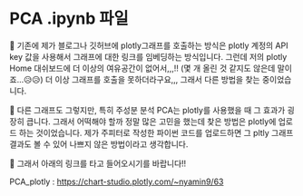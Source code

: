 # PCA .ipynb 파일  

📌 기존에 제가 블로그나 깃허브에 plotly그래프를 호출하는 방식은 plotly 계정의 API key 값을 사용해서 그래프에 대한 링크를 임베딩하는 방식입니다. 그런데 저의 plotly Home 대쉬보드에 더 이상의 여유공간이 없어서,,,!! (몇 개 올린 것 같지도 않은데 말이죠...😥😥) 더 이상 그래프를 호출을 못하더라구요,,, 그래서 다른 방법을 찾는 중이었습니다.<br>  

📌 다른 그래프도 그렇지만, 특히 주성분 분석 PCA는 plotly를 사용했을 때 그 효과가 굉장히 큽니다. 그래서 어떡해야 할까 정말 많은 고민을 했는데 찾은 방법은 plotly에 업로드 하는 것이었습니다. 제가 주피터로 작성한 파이썬 코드를 업로드하면 그 pltly 그래프 결과도 볼 수 있어 나쁘지 않은 방법이라고 생각합니다.<br>  

📌 그래서 아래의 링크를 타고 들어오시기를 바랍니다!!<br>  


PCA_plotly : https://chart-studio.plotly.com/~nyamin9/63
